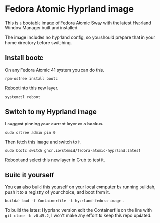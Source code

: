 # Fedora Atomic Hyprland image

This is a bootable image of Fedora Atomic Sway with the latest Hyprland Window Manager built and installed.

The image includes no hyprland config, so you should prepare that in your home directory before switching.

## Install bootc

On any Fedora Atomic 41 system you can do this.

    rpm-ostree install bootc

Reboot into this new layer.

    systemctl reboot

## Switch to my Hyprland image

I suggest pinning your current layer as a backup.

    sudo ostree admin pin 0

Then fetch this image and switch to it.

    sudo bootc switch ghcr.io/stemid/fedora-atomic-hyprland:latest

Reboot and select this new layer in Grub to test it.

## Build it yourself

You can also build this yourself on your local computer by running buildah, push it to a registry of your choice, and boot from it.

    buildah bud -f Containerfile -t hyprland-fedora-image .

To build the latest Hyprland version edit the Containerfile on the line with ``git clone -b v0.45.2``, I won't make any effort to keep this repo updated.
